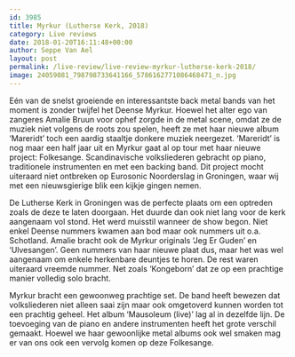```yaml
---
id: 3985
title: Myrkur (Lutherse Kerk, 2018)
category: Live reviews
date: 2018-01-20T16:11:48+00:00
author: Seppe Van Ael
layout: post
permalink: /live-review/live-review-myrkur-lutherse-kerk-2018/
image: 24059081_798798733641166_5786162771086468471_n.jpg
---
```

Eén van de snelst groeiende en interessantste back metal bands van het moment is zonder twijfel het Deense Myrkur. Hoewel het alter ego van zangeres Amalie Bruun voor ophef zorgde in de metal scene, omdat ze de muziek niet volgens de roots zou spelen, heeft ze met haar nieuwe album ‘Mareridt’ toch een aardig staaltje donkere muziek neergezet. ‘Mareridt’ is nog maar een half jaar uit en Myrkur gaat al op tour met haar nieuwe project: Folkesange. Scandinavische volksliederen gebracht op piano, traditionele instrumenten en met een backing band. Dit project mocht uiteraard niet ontbreken op Eurosonic Noorderslag in Groningen, waar wij met een nieuwsgierige blik een kijkje gingen nemen.

De Lutherse Kerk in Groningen was de perfecte plaats om een optreden zoals de deze te laten doorgaan. Het duurde dan ook niet lang voor de kerk aangenaam vol stond. Het werd muisstil wanneer de show begon. Niet enkel Deense nummers kwamen aan bod maar ook nummers uit o.a. Schotland. Amalie bracht ook de Myrkur originals ‘Jeg Er Guden’ en ‘Ulvesangen’. Geen nummers van haar nieuwe plaat dus, maar het was wel aangenaam om enkele herkenbare deuntjes te horen. De rest waren uiteraard vreemde nummer. Net zoals ‘Kongeborn’ dat ze op een prachtige manier volledig solo bracht.

Myrkur bracht een gewoonweg prachtige set. De band heeft bewezen dat volksliederen niet alleen saai zijn maar ook omgetoverd kunnen worden tot een prachtig geheel. Het album ‘Mausoleum (live)’ lag al in dezelfde lijn. De toevoeging van de piano en andere instrumenten heeft het grote verschil gemaakt. Hoewel we haar gewoonlijke metal albums ook wel smaken mag er van ons ook een vervolg komen op deze Folkesange.